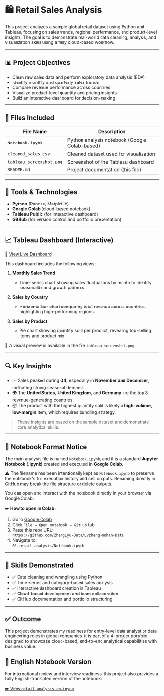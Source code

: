 # 🛍️ Retail Sales Analysis

This project analyzes a sample global retail dataset using Python and Tableau, focusing on sales trends, regional performance, and product-level insights. The goal is to demonstrate real-world data cleaning, analysis, and visualization skills using a fully cloud-based workflow.

---

## 📊 Project Objectives

- Clean raw sales data and perform exploratory data analysis (EDA)
- Identify monthly and quarterly sales trends
- Compare revenue performance across countries
- Visualize product-level quantity and pricing insights
- Build an interactive dashboard for decision-making

---

## 📁 Files Included

| File Name               | Description                                      |
|------------------------|--------------------------------------------------|
| `Notebook.ipynb`        | Python analysis notebook (Google Colab-based)    |
| `cleaned_sales.csv`     | Cleaned dataset used for visualization           |
| `tableau_screenshot.png`| Screenshot of the Tableau dashboard              |
| `README.md`             | Project documentation (this file)                |

---

## 🧪 Tools & Technologies

- **Python** (Pandas, Matplotlib)
- **Google Colab** (cloud-based notebook)
- **Tableau Public** (for interactive dashboard)
- **GitHub** (for version control and portfolio presentation)

---

## 📈 Tableau Dashboard (Interactive)

🔗 [View Live Dashboard](https://public.tableau.com/app/profile/zheng.lyu6601/viz/GlobalRetailAnalysis_17487317429280/GlobalRetailAnalysis)

This dashboard includes the following views:

1. **Monthly Sales Trend**  
   - Time-series chart showing sales fluctuations by month to identify seasonality and growth patterns.

2. **Sales by Country**  
   - Horizontal bar chart comparing total revenue across countries, highlighting high-performing regions.

3. **Sales by Product**  
   - Pie chart showing quantity sold per product, revealing top-selling items and product mix.

📌 A visual preview is available in the file `tableau_screenshot.png`.

---

## 🔍 Key Insights

- 📈 Sales peaked during **Q4**, especially in **November and December**, indicating strong seasonal demand.
- 🌍 The **United States**, **United Kingdom**, and **Germany** are the top 3 revenue-generating countries.
- 📦 The product with the highest quantity sold is likely a **high-volume, low-margin** item, which requires bundling strategy.

> These insights are based on the sample dataset and demonstrate core analytical skills.

---

## 📓 Notebook Format Notice

The main analysis file is named `Notebook.ipynb`, and it is a standard **Jupyter Notebook (.ipynb)** created and executed in **Google Colab**.

⚠️ The filename has been intentionally kept as `Notebook.ipynb` to preserve the notebook's full execution history and cell outputs. Renaming directly in GitHub may break the file structure or delete outputs.

You can open and interact with the notebook directly in your browser via Google Colab:

➡️ **How to open in Colab:**
1. Go to [Google Colab](https://colab.research.google.com/)
2. Click `File → Open notebook → GitHub` tab
3. Paste this repo URL:  
   `https://github.com/ZhengLyu-Data/Lvzheng-Wuhan-Data`
4. Navigate to:  
   `01_retail_analysis/Notebook.ipynb`

---

## 🧠 Skills Demonstrated

- ✅ Data cleaning and wrangling using Python
- ✅ Time-series and category-based sales analysis
- ✅ Interactive dashboard creation in Tableau
- ✅ Cloud-based development and team collaboration
- ✅ GitHub documentation and portfolio structuring

---

## ✅ Outcome

This project demonstrates my readiness for entry-level data analyst or data engineering roles in global companies. It is part of a 4-project portfolio designed to showcase cloud-based, end-to-end analytical capabilities with business value.

## 📘 English Notebook Version

For international review and interview readiness, this project also provides a fully English-translated version of the notebook:

[➡️ View `retail_analysis_en.ipynb`](./retail_analysis_en.ipynb)

